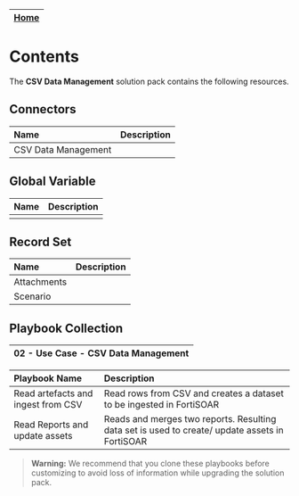 | [Home](https://github.com/fortinet-fortisoar/solution-pack-csv-data-management/blob/release/1.0.0/README.md) |
|--------------------------------------------|

# Contents

The **CSV Data Management** solution pack contains the following resources.

## Connectors

|**Name**|**Description**|
| :- | :- |
| CSV Data Management |  |

## Global Variable

|**Name**|**Description**|
| :- | :- |
|    |    |

## Record Set

|**Name**|**Description**|
| :- | :- |
| Attachments |    |
| Scenario |    |

## Playbook Collection

|02 - Use Case - CSV Data Management |
| :- |

**Playbook Name**|**Description**|
| :- | :- |
| Read artefacts and ingest from CSV | Read rows from CSV and creates a dataset to be ingested in FortiSOAR |
| Read Reports and update assets | Reads and merges two reports. Resulting data set is used to create/ update assets in FortiSOAR |

>**Warning:** We recommend that you clone these playbooks before customizing to avoid loss of information while upgrading the solution pack.
